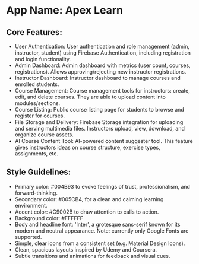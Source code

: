 # **App Name**: Apex Learn

## Core Features:

- User Authentication: User authentication and role management (admin, instructor, student) using Firebase Authentication, including registration and login functionality.
- Admin Dashboard: Admin dashboard with metrics (user count, courses, registrations). Allows approving/rejecting new instructor registrations.
- Instructor Dashboard: Instructor dashboard to manage courses and enrolled students.
- Course Management: Course management tools for instructors: create, edit, and delete courses. They are able to upload content into modules/sections.
- Course Listing: Public course listing page for students to browse and register for courses.
- File Storage and Delivery: Firebase Storage integration for uploading and serving multimedia files. Instructors upload, view, download, and organize course assets.
- AI Course Content Tool: AI-powered content suggester tool. This feature gives instructors ideas on course structure, exercise types, assignments, etc.

## Style Guidelines:

- Primary color: #004B93 to evoke feelings of trust, professionalism, and forward-thinking.
- Secondary color: #005CB4, for a clean and calming learning environment.
- Accent color: #C9002B to draw attention to calls to action.
- Background color: #FFFFFF
- Body and headline font: 'Inter', a grotesque sans-serif known for its modern and neutral appearance. Note: currently only Google Fonts are supported.
- Simple, clear icons from a consistent set (e.g. Material Design Icons).
- Clean, spacious layouts inspired by Udemy and Coursera.
- Subtle transitions and animations for feedback and visual cues.